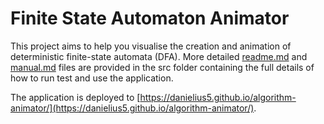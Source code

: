 # Finite State Automaton Animator

This project aims to help you visualise the creation and animation of deterministic finite-state automata (DFA). More detailed [readme.md](./src/readme.md) and [manual.md](./src/manual.md) files are provided in the src folder containing the full details of how to run test and use the application.

The application is deployed to [https://danielius5.github.io/algorithm-animator/](https://danielius5.github.io/algorithm-animator/). 